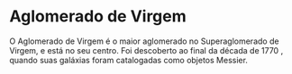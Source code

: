 # Aglomerado de Virgem

O Aglomerado de Virgem é o maior aglomerado no Superaglomerado de Virgem, e está
no seu centro. Foi descoberto ao final da década de 1770 , quando suas galáxias
foram catalogadas como objetos Messier.
